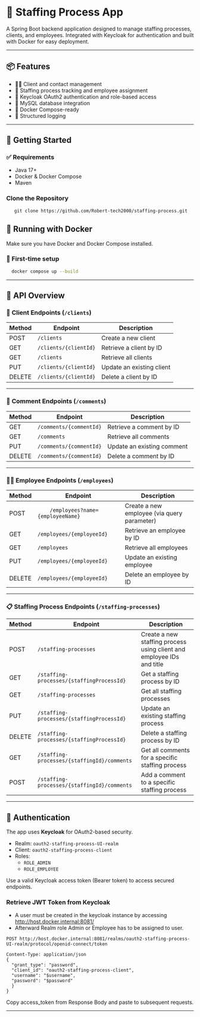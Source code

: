 # 👥 Staffing Process App

A Spring Boot backend application designed to manage staffing processes, clients, and employees. Integrated with Keycloak for authentication and built with Docker for easy deployment.

---

## 📦 Features

- 🧑‍💼 Client and contact management
- 🔁 Staffing process tracking and employee assignment
- 🔐 Keycloak OAuth2 authentication and role-based access
- 💾 MySQL database integration
- 🐳 Docker Compose-ready
- 📄 Structured logging

---

## 🚀 Getting Started

### ✅ Requirements

- Java 17+
- Docker & Docker Compose
- Maven

### Clone the Repository

```shell
   git clone https://github.com/Robert-tech2000/staffing-process.git
```


## 🐳 Running with Docker

Make sure you have Docker and Docker Compose installed.


### 🏁 First-time setup

```bash
  docker compose up --build
```
---
## 🧪 API Overview

### 👤 **Client Endpoints** (`/clients`)

| Method | Endpoint            | Description                      |
|--------|---------------------|----------------------------------|
| POST   | `/clients`            | Create a new client           |
| GET    | `/clients/{clientId}`   | Retrieve a client by ID           |
| GET    | `/clients`            | Retrieve all clients             |
| PUT    | `/clients/{clientId}`   | Update an existing client                 |
| DELETE    | `/clients/{clientId}`         | Delete a client by ID |  

---
### 💬 **Comment Endpoints** (`/comments`)

| Method | Endpoint            | Description                      |
|--------|---------------------|----------------------------------|
| GET   | `/comments/{commentId}`            | Retrieve a comment by ID           |
| GET    | `/comments`   | Retrieve all comments          |
| PUT    | `/comments/{commentId}`            | Update an existing comment            |
| DELETE    | `/comments/{commentId}`   | Delete a comment by ID              |

---
### 👷‍♂️ **Employee Endpoints** (`/employees`)

| Method | Endpoint            | Description                      |
|--------|---------------------|----------------------------------|
| POST   | `	/employees?name={employeeName}`            | Create a new employee (via query parameter)       |
| GET    | `/employees/{employeeId}`   | Retrieve an employee by ID          |
| GET    | `/employees`            | Retrieve all employees           |
| PUT    | `/employees/{employeeId}`   | Update an existing employee                |
| DELETE    | `/employees/{employeeId}`         | Delete an employee by ID|  

---
### 📋 **Staffing Process Endpoints** (`/staffing-processes`)

| Method | Endpoint            | Description                      |
|--------|---------------------|----------------------------------|
| POST   | `/staffing-processes`            | Create a new staffing process using client and employee IDs and title           |
| GET    | `/staffing-processes/{staffingProcessId}`   | Get a staffing process by ID           |
| GET    | `/staffing-processes`            | Get all staffing processes             |
| PUT    | `/staffing-processes/{staffingProcessId}`   | Update an existing staffing process                 |
| DELETE    | `/staffing-processes/{staffingProcessId}`         | Delete a staffing process by ID |  
| GET    | `/staffing-processes/{staffingId}/comments`   | Get all comments for a specific staffing process                 |
| POST    | `/staffing-processes/{staffingId}/comments`         | Add a comment to a specific staffing process |

---
## 🔐 Authentication

The app uses **Keycloak** for OAuth2-based security.

- Realm: `oauth2-staffing-process-UI-realm`
- Client: `oauth2-staffing-process-client`
- Roles:
    - `ROLE_ADMIN`
    - `ROLE_EMPLOYEE`

Use a valid Keycloak access token (Bearer token) to access secured endpoints.

###  Retrieve JWT Token from Keycloak
- A user must be created in the keycloak instance by accessing http://host.docker.internal:8081/
- Afterward Realm role Admin or Employee has to be assigned to user.

```http
POST http://host.docker.internal:8081/realms/oauth2-staffing-process-UI-realm/protocol/openid-connect/token

Content-Type: application/json
{
  "grant_type": "password",
  "client_id": "oauth2-staffing-process-client",
  "username": "$username",
  "password": "$password"
  }
}
```
Copy access_token from Response Body and paste to subsequent requests.

---